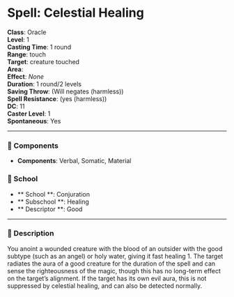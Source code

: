 
# Spell: Celestial Healing
**Class**: Oracle  
**Level**: 1  
**Casting Time**: 1 round  
**Range**: touch  
**Target**: creature touched  
**Area**:   
**Effect**: _None_  
**Duration**: 1 round/2 levels  
**Saving Throw**:  (Will negates (harmless))  
**Spell Resistance**:  (yes (harmless))  
**DC**: 11  
**Caster Level**: 1  
**Spontaneous**: Yes

---

### 🔮 Components
- **Components**: Verbal, Somatic, Material

### 🏫 School
- ** School **: Conjuration
- ** Subschool **: Healing
- ** Descriptor **: Good
---

### 📜 Description
You anoint a wounded creature with the blood of an outsider with the good subtype (such as an angel) or holy water, giving it fast healing 1. The target radiates the aura of a good creature for the duration of the spell and can sense the righteousness of the magic, though this has no long-term effect on the target’s alignment. If the target has its own evil aura, this is not suppressed by celestial healing, and can also be detected normally.
